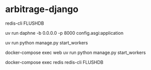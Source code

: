 # arbitrage-django

redis-cli FLUSHDB

uv run daphne -b 0.0.0.0 -p 8000 config.asgi:application

uv run python manage.py start_workers



docker-compose exec web uv run python manage.py start_workers

docker-compose exec redis redis-cli FLUSHDB

